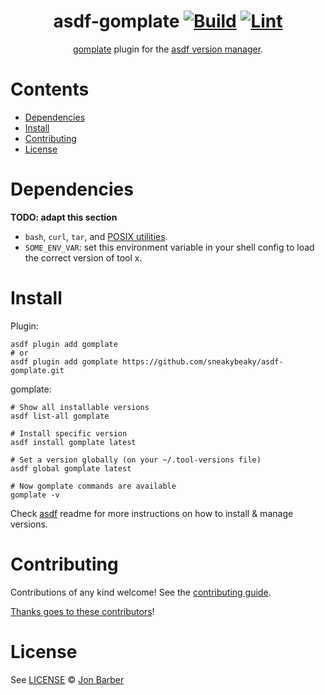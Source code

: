 <div align="center">

# asdf-gomplate [![Build](https://github.com/sneakybeaky/asdf-gomplate/actions/workflows/build.yml/badge.svg)](https://github.com/sneakybeaky/asdf-gomplate/actions/workflows/build.yml) [![Lint](https://github.com/sneakybeaky/asdf-gomplate/actions/workflows/lint.yml/badge.svg)](https://github.com/sneakybeaky/asdf-gomplate/actions/workflows/lint.yml)

[gomplate](https://github.com/sneakybeaky/gomplate) plugin for the [asdf version manager](https://asdf-vm.com).

</div>

# Contents

- [Dependencies](#dependencies)
- [Install](#install)
- [Contributing](#contributing)
- [License](#license)

# Dependencies

**TODO: adapt this section**

- `bash`, `curl`, `tar`, and [POSIX utilities](https://pubs.opengroup.org/onlinepubs/9699919799/idx/utilities.html).
- `SOME_ENV_VAR`: set this environment variable in your shell config to load the correct version of tool x.

# Install

Plugin:

```shell
asdf plugin add gomplate
# or
asdf plugin add gomplate https://github.com/sneakybeaky/asdf-gomplate.git
```

gomplate:

```shell
# Show all installable versions
asdf list-all gomplate

# Install specific version
asdf install gomplate latest

# Set a version globally (on your ~/.tool-versions file)
asdf global gomplate latest

# Now gomplate commands are available
gomplate -v
```

Check [asdf](https://github.com/asdf-vm/asdf) readme for more instructions on how to
install & manage versions.

# Contributing

Contributions of any kind welcome! See the [contributing guide](contributing.md).

[Thanks goes to these contributors](https://github.com/sneakybeaky/asdf-gomplate/graphs/contributors)!

# License

See [LICENSE](LICENSE) © [Jon Barber](https://github.com/sneakybeaky/)
